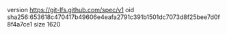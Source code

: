 version https://git-lfs.github.com/spec/v1
oid sha256:653618c470417b49606e4eafa2791c391b1501dc7073d8f25bee7d0f8f4a7ce1
size 1620
